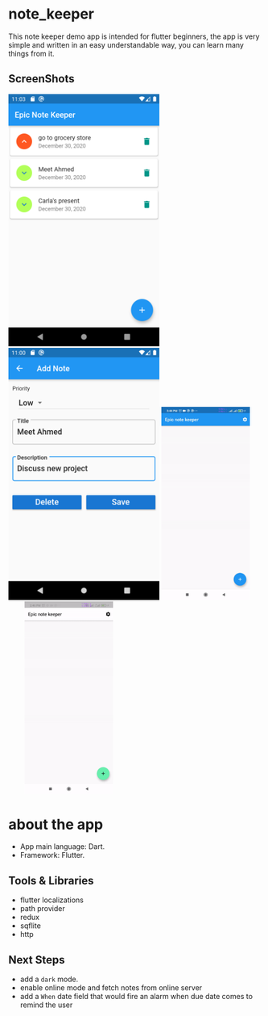 # note_keeper
 
This note keeper demo app is intended for flutter beginners, the app is very simple and written in an easy understandable way, you can learn many things from it.

## ScreenShots 
<img src="screenshots/screen1.png" height="500em" />&nbsp;&nbsp;&nbsp;&nbsp;&nbsp;&nbsp;&nbsp;&nbsp;<img src="screenshots/screen2.png" height="500em" />
<img src="screenshots/rtl.gif" alt="demo1" width="35%"/>&nbsp;&nbsp;&nbsp;&nbsp;&nbsp;&nbsp;&nbsp;&nbsp;<img src="screenshots/dark.gif" alt="demo2" width="35%"/>

# about the app
* App main language: Dart.
* Framework: Flutter.


## Tools & Libraries
* flutter localizations
* path provider
* redux
* sqflite
* http

## Next Steps
* add a `dark` mode.
* enable online mode and fetch notes from online server
* add a `When` date field that would fire an alarm when due date comes to remind the user



